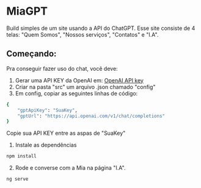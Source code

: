 # MiaGPT

Build simples de um site usando a API do ChatGPT. Esse site consiste de 4 telas: "Quem Somos", "Nossos serviços", "Contatos" e "I.A".

## Começando:

Pra conseguir fazer uso do chat, você deve:

1. Gerar uma API KEY da OpenAI em: [OpenAI API key](https://platform.openai.com/account/api-keys)
2. Criar na pasta "src" um arquivo .json chamado "config"
3. Em config, copiar as seguintes linhas de código:
```bash
{
    "gptApiKey": "SuaKey", 
    "gptUrl": "https://api.openai.com/v1/chat/completions"
} 
```
Copie sua API KEY entre as aspas de "SuaKey"

1. Instale as dependências
```bash
npm install
```
2. Rode e converse com a Mia na página "I.A".
```bash
ng serve
```
